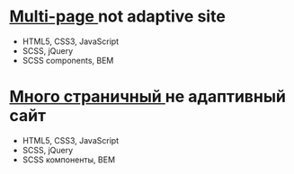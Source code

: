 <h1><a href="#">Multi-page </a>not adaptive site</h1>
<ul>
  <li>HTML5, CSS3, JavaScript</li>
  <li>SCSS, jQuery</li>
  <li>SCSS components, BEM</li>
</ul>

<h1><a href="#">Много страничный </a>не адаптивный сайт</h1>
<ul>
  <li>HTML5, CSS3, JavaScript</li>
  <li>SCSS, jQuery</li>
  <li>SCSS компоненты, BEM</li>
</ul>
